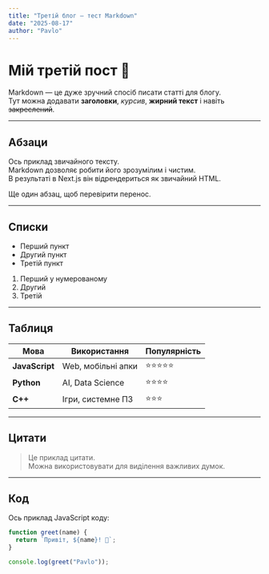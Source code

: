 ```yaml
---
title: "Третій блог — тест Markdown"
date: "2025-08-17"
author: "Pavlo"
---
```


# Мій третій пост 🚀

Markdown — це дуже зручний спосіб писати статті для блогу.  
Тут можна додавати **заголовки**, _курсив_, **жирний текст** і навіть ~~закреслений~~.  

---

## Абзаци

Ось приклад звичайного тексту.  
Markdown дозволяє робити його зрозумілим і чистим.  
В результаті в Next.js він відрендериться як звичайний HTML.

Ще один абзац, щоб перевірити перенос.

---

## Списки

- Перший пункт
- Другий пункт
- Третій пункт

1. Перший у нумерованому
2. Другий
3. Третій

---

## Таблиця

| Мова         | Використання         | Популярність |
|--------------|----------------------|--------------|
| **JavaScript** | Web, мобільні апки   | ⭐⭐⭐⭐⭐        |
| **Python**     | AI, Data Science     | ⭐⭐⭐⭐         |
| **C++**        | Ігри, системне ПЗ    | ⭐⭐⭐          |

---

## Цитати

> Це приклад цитати.  
> Можна використовувати для виділення важливих думок.

---

## Код

Ось приклад JavaScript коду:

```js
function greet(name) {
  return `Привіт, ${name}! 👋`;
}

console.log(greet("Pavlo"));
